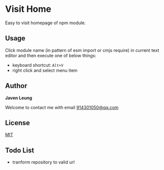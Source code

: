 # Visit Home

Easy to visit homepage of npm module.

## Usage

Click module name (in pattern of esm import or cmjs require) in current text editor and then execute one of below things:

-   keyboard shortcut: `Alt+V`
-   right click and select menu item

## Author

<strong>Javen Leung</strong>

Welcome to contact me with email 914301050@qq.com

## License

[MIT](./LICENSE)

## Todo List

-   tranform repository to valid url
